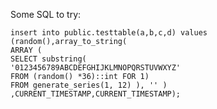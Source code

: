 
Some SQL to try:

    insert into public.testtable(a,b,c,d) values (random(),array_to_string(
    ARRAY (
    SELECT substring(
    '0123456789ABCDEFGHIJKLMNOPQRSTUVWXYZ' 
    FROM (random() *36)::int FOR 1)
    FROM generate_series(1, 12) ), '' ) ,CURRENT_TIMESTAMP,CURRENT_TIMESTAMP);
